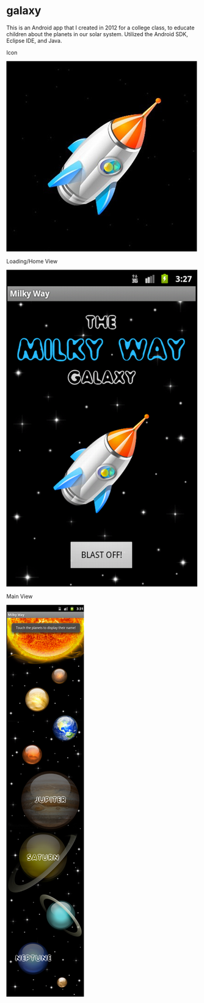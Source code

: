 galaxy
======

This is an Android app that I created in 2012 for a college class, to educate children about the planets in our solar system. Utilized the Android SDK, Eclipse IDE, and Java.

Icon

![icon](https://raw.githubusercontent.com/iamveronica/galaxy/master/icon.png)

Loading/Home View

![home](https://raw.githubusercontent.com/iamveronica/galaxy/master/home.png)

Main View

![main](https://raw.githubusercontent.com/iamveronica/galaxy/master/main.png)
